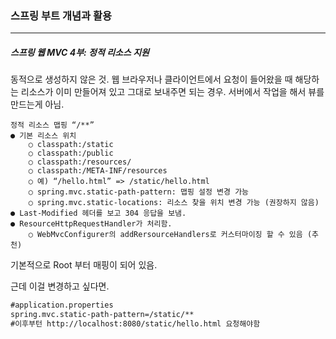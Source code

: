 <h3>스프링 부트 개념과 활용</h3>
<hr/>
<h5>스프링 웹 MVC 4부: 정적 리소스 지원</h5>

동적으로 생성하지 않은 것. 웹 브라우저나 클라이언트에서 요청이 들어왔을 때 해당하는 리소스가 이미 만들어져 있고 그대로 보내주면 되는 경우. 서버에서 작업을 해서 뷰를 만드는게 아님.

```text
정적 리소스 맵핑 “/**”
● 기본 리소스 위치
    ○ classpath:/static
    ○ classpath:/public
    ○ classpath:/resources/
    ○ classpath:/META-INF/resources
    ○ 예) “/hello.html” => /static/hello.html
    ○ spring.mvc.static-path-pattern: 맵핑 설정 변경 가능
    ○ spring.mvc.static-locations: 리소스 찾을 위치 변경 가능 (권장하지 않음)
● Last-Modified 헤더를 보고 304 응답을 보냄.
● ResourceHttpRequestHandler가 처리함.
	○ WebMvcConfigurer의 addRersourceHandlers로 커스터마이징 할 수 있음 (추천)
```

기본적으로 Root 부터 매핑이 되어 있음.

근데 이걸 변경하고 싶다면.

```xml
#application.properties
spring.mvc.static-path-pattern=/static/**
#이후부턴 http://localhost:8080/static/hello.html 요청해야함
```

